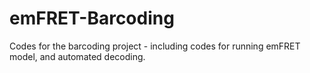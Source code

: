 # emFRET-Barcoding
Codes for the barcoding project - including codes for running emFRET model, and automated decoding. 
